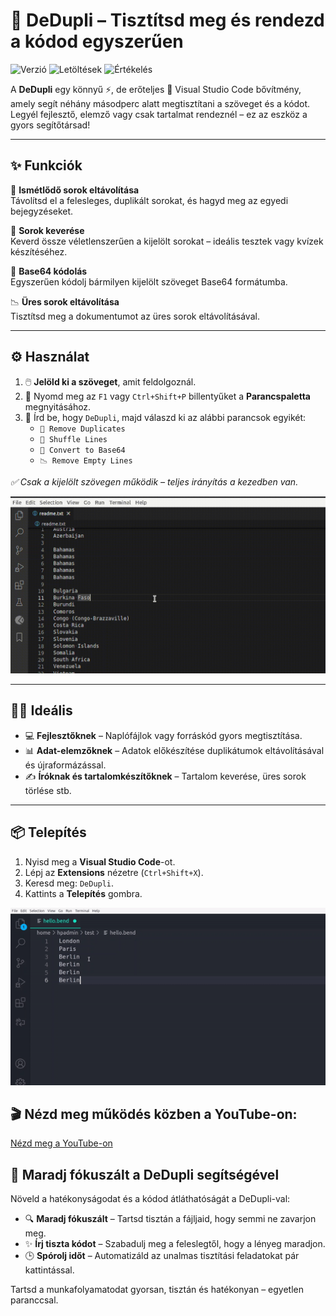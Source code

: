 # 🧹 DeDupli – Tisztítsd meg és rendezd a kódod egyszerűen

![Verzió](https://img.shields.io/visual-studio-marketplace/v/learnwithyan.dedupli?label=Verzió)
![Letöltések](https://img.shields.io/visual-studio-marketplace/d/learnwithyan.dedupli?label=Letöltések)
![Értékelés](https://img.shields.io/visual-studio-marketplace/stars/learnwithyan.dedupli?label=Értékelés)

A **DeDupli** egy könnyű ⚡, de erőteljes 💪 Visual Studio Code bővítmény, amely segít néhány másodperc alatt megtisztítani a szöveget és a kódot. Legyél fejlesztő, elemző vagy csak tartalmat rendeznél – ez az eszköz a gyors segítőtársad!

---

## ✨ Funkciók

🧽 **Ismétlődő sorok eltávolítása**  
Távolítsd el a felesleges, duplikált sorokat, és hagyd meg az egyedi bejegyzéseket.

🔀 **Sorok keverése**  
Keverd össze véletlenszerűen a kijelölt sorokat – ideális tesztek vagy kvízek készítéséhez.

🧾 **Base64 kódolás**  
Egyszerűen kódolj bármilyen kijelölt szöveget Base64 formátumba.

📉 **Üres sorok eltávolítása**  
Tisztítsd meg a dokumentumot az üres sorok eltávolításával.

---

## ⚙️ Használat

1. 🖱️ **Jelöld ki a szöveget**, amit feldolgoznál.
2. 🎯 Nyomd meg az `F1` vagy `Ctrl+Shift+P` billentyűket a **Parancspaletta** megnyitásához.
3. 💼 Írd be, hogy `DeDupli`, majd válaszd ki az alábbi parancsok egyikét:
   - `🧽 Remove Duplicates`
   - `🔀 Shuffle Lines`
   - `🧾 Convert to Base64`
   - `📉 Remove Empty Lines`

*✅ Csak a kijelölt szövegen működik – teljes irányítás a kezedben van.*

[![Vscode bővítmény](/translations/demo.gif 'Vscode bővítmény bemutató')](https://learnwithyan.com)

---

## 👨‍💻 Ideális

- 💻 **Fejlesztőknek** – Naplófájlok vagy forráskód gyors megtisztítása.
- 📊 **Adat-elemzőknek** – Adatok előkészítése duplikátumok eltávolításával és újraformázással.
- ✍️ **Íróknak és tartalomkészítőknek** – Tartalom keverése, üres sorok törlése stb.

---

## 📦 Telepítés

1. Nyisd meg a **Visual Studio Code**-ot.
2. Lépj az **Extensions** nézetre (`Ctrl+Shift+X`).
3. Keresd meg: `DeDupli`.
4. Kattints a **Telepítés** gombra.

[![Vscode bővítmény](/translations/demo2.gif 'Vscode bővítmény bemutató')](https://learnwithyan.com)

## 🎬 Nézd meg működés közben a YouTube-on:

[Nézd meg a YouTube-on](https://www.youtube.com/watch?v=f9PHCYbTWbc)

## 🧠 Maradj fókuszált a DeDupli segítségével

Növeld a hatékonyságodat és a kódod átláthatóságát a DeDupli-val:

- 🔍 **Maradj fókuszált** – Tartsd tisztán a fájljaid, hogy semmi ne zavarjon meg.
- ✨ **Írj tiszta kódot** – Szabadulj meg a feleslegtől, hogy a lényeg maradjon.
- 🕒 **Spórolj időt** – Automatizáld az unalmas tisztítási feladatokat pár kattintással.

Tartsd a munkafolyamatodat gyorsan, tisztán és hatékonyan – egyetlen paranccsal.

